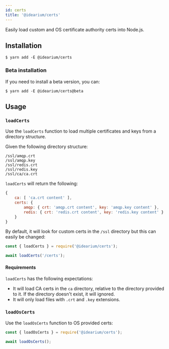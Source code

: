 ```yaml
---
id: certs
title: '@idearium/certs'
---
```


Easily load custom and OS certificate authority certs into Node.js.

## Installation

```shell
$ yarn add -E @idearium/certs
```

### Beta installation

If you need to install a beta version, you can:

```shell
$ yarn add -E @idearium/certs@beta
```

## Usage

### `loadCerts`

Use the `loadCerts` function to load multiple certificates and keys from a directory structure.

Given the following directory structure:

```
/ssl/amqp.crt
/ssl/amqp.key
/ssl/redis.crt
/ssl/redis.key
/ssl/ca/ca.crt
```

`loadCerts` will return the following:

```JavaScript
{
    ca: [ 'ca.crt content' ],
    certs: {
        amqp: { crt: 'amqp.crt content', key: 'amqp.key content' },
        redis: { crt: 'redis.crt content', key: 'redis.key content' }
    }
}
```

By default, it will look for custom certs in the `/ssl` directory but this can easily be changed:

```JavaScript
const { loadCerts } = require('@idearium/certs');

await loadCerts('/certs');
```

#### Requirements

`loadCerts` has the following expectations:

-   It will load CA certs in the `ca` directory, relative to the directory provided to it. If the directory doesn't exist, it will ignored.
-   It will only load files with `.crt` and `.key` extensions.

### `loadOsCerts`

Use the `loadOsCerts` function to OS provided certs:

```JavaScript
const { loadOsCerts } = require('@idearium/certs');

await loadOsCerts();
```
